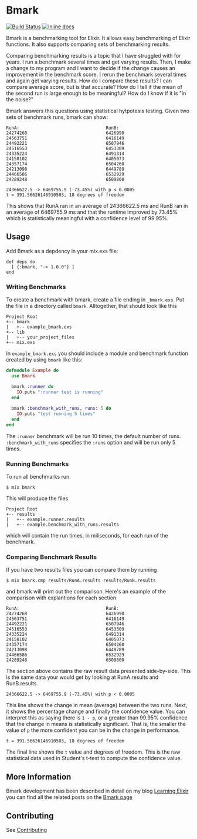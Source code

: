 # Bmark

[![Build Status](https://travis-ci.org/joekain/bmark.svg?branch=master)](https://travis-ci.org/joekain/bmark)  [![Inline docs](http://inch-ci.org/github/joekain/bmark.svg?branch=master)](http://inch-ci.org/github/joekain/bmark)

Bmark is a benchmarking tool for Elixir.  It allows easy benchmarking of Elixir functions.  It also supports comparing sets of benchmarking results.

Comparing benchmarking results is a topic that I have struggled with for years.  I run a benchmark several times and get varying results.  Then, I make a change to my program and I want to decide if the change causes an improvement in the benchmark score.  I rerun the benchmark several times and again get varying results.  How do I compare these results?  I can compare average score, but is that accurate?  How do I tell if the mean of the second run is large enough to be meaningful?  How do I know if it is "in the noise?"

Bmark answers this questions using statistical hytpotesis testing.  Given two sets of benchmark runs, bmark can show:

    RunA:                                 RunB:
    24274268                              6426990
    24563751                              6416149
    24492221                              6507946
    24516553                              6453309
    24335224                              6491314
    24158102                              6405073
    24357174                              6504260
    24213098                              6449789
    24466586                              6532929
    24289248                              6509800
    
    24366622.5 -> 6469755.9 (-73.45%) with p < 0.0005
    t = 391.56626146910503, 18 degrees of freedom

This shows that RunA ran in an average of 24366622.5 ms and RunB ran in an average of 6469755.9 ms and that the runtime improved by 73.45% which is statistically meaningful with a confidence level of 99.95%.

## Usage

Add Bmark as a depdency in your mix.exs file:

    def deps do
      [ {:bmark, "~> 1.0.0"} ]
    end

### Writing Benchmarks

To create a benchmark with bmark, create a file ending in `_bmark.exs`.  Put the file in a directory called `bmark`.  Alltogether, that should look like this

    Project Root
    +-- bmark
    |   +-- example_bmark.exs
    +-- lib
    |   +-- your_project_files
    +-- mix.exs

In `example_bmark.exs` you should include a module and benchmark function created by using `bmark` 
like this:

```elixir
defmodule Example do
  use Bmark

  bmark :runner do
    IO.puts ":runner test is running"
  end
  
  bmark :benchmark_with_runs, runs: 5 do
    IO.puts "test running 5 times"
  end
end
```

The `:runner` benchmark will be run 10 times, the default number of runs.  `:benchmark_with_runs` specifies the `:runs` option and will be run only 5 times.

### Running Benchmarks

To run all benchmarks run:

    $ mix bmark

This will produce the files

    Project Root
    +-- results
    |   +-- example.runner.results
    |   +-- example.benchmark_with_runs.results
    
which will contain the run times, in miliseconds, for each run of the benchmark.

### Comparing Benchmark Results

If you have two results files you can compare them by running

    $ mix bmark.cmp results/RunA.results results/RunB.results
    
and bmark will print out the comparison.  Here's an example of the comparison with explantions for each section:

    RunA:                                 RunB:
    24274268                              6426990
    24563751                              6416149
    24492221                              6507946
    24516553                              6453309
    24335224                              6491314
    24158102                              6405073
    24357174                              6504260
    24213098                              6449789
    24466586                              6532929
    24289248                              6509800
    
The section above contains the raw result data presented side-by-side.  This is the same data your would get by looking at RunA.results and RunB.results.

    24366622.5 -> 6469755.9 (-73.45%) with p < 0.0005

This line shows the change in mean (average) between the two runs. Next, it shows the percentage change and finally the confidence value.  You can interpret this as saying there is `1 - p`, or a greater than 99.95% confidence that the change in means is statistically significant.  That is, the smaller the value of `p` the more confident you can be in the change in performance.

    t = 391.56626146910503, 18 degrees of freedom

The final line shows the `t` value and degrees of freedom.  This is the raw statistical data used in Student's t-test to compute the confidence value.

## More Information

Bmark development has been described in detail on my blog [Learning Elixir](http://learningelixir.joekain.com/) you can find all the related posts on the [Bmark page](http://learningelixir.joekain.com/bmark-posts/)

## Contributing

See [Contributing](CONTRIBUTING.md)
